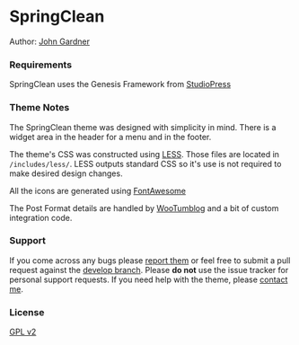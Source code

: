 # SpringClean

Author: [John Gardner](http://arconixpc.com)

### Requirements

SpringClean uses the Genesis Framework from [StudioPress](http://studiopress.com)

### Theme Notes

The SpringClean theme was designed with simplicity in mind. There is a widget area in the header for a menu and in the footer.

The theme's CSS was constructed using [LESS](http://lesscss.org/). Those files are located in `/includes/less/`. LESS outputs standard CSS so it's use is not required to make desired design changes.

All the icons are generated using [FontAwesome](http://fortawesome.github.io/Font-Awesome/)

The Post Format details are handled by [WooTumblog](https://wordpress.org/plugins/woo-tumblog/) and a bit of custom integration code.

### Support

If you come across any bugs please [report them](https://github.com/j-gardner/springclean/issues) or feel free to submit a pull request against the [develop branch](https://github.com/j-gardner/springclean/tree/develop). Please **do not** use the issue tracker for personal support requests. If you need help with the theme, please [contact me](http://arconixpc.com/contact).

### License

[GPL v2](http://www.gnu.org/licenses/gpl-2.0.html)

